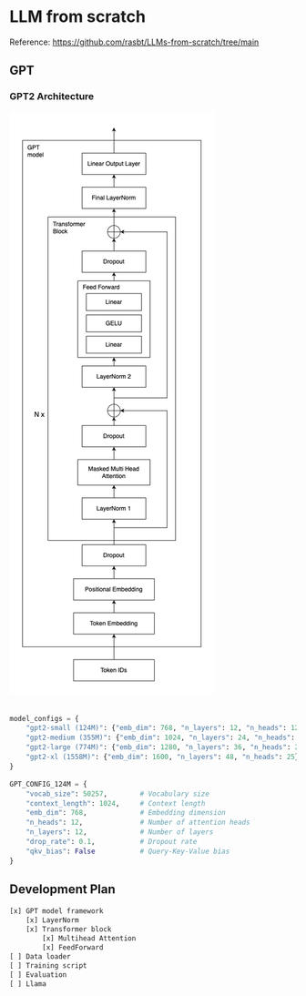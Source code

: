 # LLM from scratch

Reference: https://github.com/rasbt/LLMs-from-scratch/tree/main

## GPT

### GPT2 Architecture

![](./assets/GPT_architecture.png)

```python

model_configs = {
    "gpt2-small (124M)": {"emb_dim": 768, "n_layers": 12, "n_heads": 12},
    "gpt2-medium (355M)": {"emb_dim": 1024, "n_layers": 24, "n_heads": 16},
    "gpt2-large (774M)": {"emb_dim": 1280, "n_layers": 36, "n_heads": 20},
    "gpt2-xl (1558M)": {"emb_dim": 1600, "n_layers": 48, "n_heads": 25},
}
```

```python
GPT_CONFIG_124M = {
    "vocab_size": 50257,        # Vocabulary size
    "context_length": 1024,     # Context length
    "emb_dim": 768,             # Embedding dimension
    "n_heads": 12,              # Number of attention heads
    "n_layers": 12,             # Number of layers
    "drop_rate": 0.1,           # Dropout rate
    "qkv_bias": False           # Query-Key-Value bias
}
```

## Development Plan

```
[x] GPT model framework
    [x] LayerNorm
    [x] Transformer block
        [x] Multihead Attention
        [x] FeedForward
[ ] Data loader
[ ] Training script
[ ] Evaluation
[ ] Llama
```
